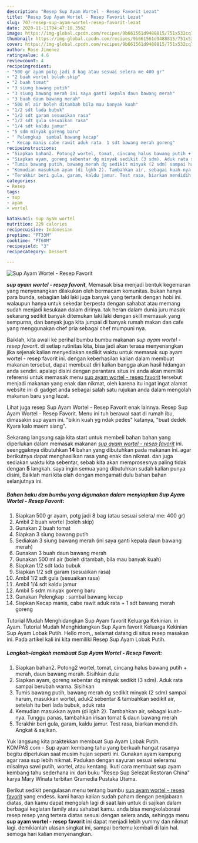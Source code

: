 ```yaml
---
description: "Resep Sup Ayam Wortel - Resep Favorit Lezat"
title: "Resep Sup Ayam Wortel - Resep Favorit Lezat"
slug: 707-resep-sup-ayam-wortel-resep-favorit-lezat
date: 2020-11-11T04:47:18.356Z
image: https://img-global.cpcdn.com/recipes/9b661561d9488815/751x532cq70/sup-ayam-wortel-resep-favorit-foto-resep-utama.jpg
thumbnail: https://img-global.cpcdn.com/recipes/9b661561d9488815/751x532cq70/sup-ayam-wortel-resep-favorit-foto-resep-utama.jpg
cover: https://img-global.cpcdn.com/recipes/9b661561d9488815/751x532cq70/sup-ayam-wortel-resep-favorit-foto-resep-utama.jpg
author: Rose Jimenez
ratingvalue: 4.6
reviewcount: 4
recipeingredient:
- "500 gr ayam potg jadi 8 bag atau sesuai selera me 400 gr"
- "2 buah wortel boleh skip"
- "2 buah tomat"
- "3 siung bawang putih"
- "3 siung bawang merah ini saya ganti kepala daun bawang merah"
- "3 buah daun bawang merah"
- "500 ml air boleh ditambah bila mau banyak kuah"
- "1/2 sdt lada bubuk"
- "1/2 sdt garam sesuaikan rasa"
- "1/2 sdt gula sesuaikan rasa"
- "1/4 sdt kaldu jamur"
- "5 sdm minyak goreng baru"
- " Pelengkap  sambal bawang kecap"
- " Kecap manis cabe rawit aduk rata  1 sdt bawang merah goreng"
recipeinstructions:
- "Siapkan bahan2. Potong2 wortel, tomat, cincang halus bawang putih + merah, daun bawang merah. Sisihkan dulu"
- "Siapkan ayam, goreng sebentar dg minyak sedikit (3 sdm). Aduk rata sampai berubah warna. Sisihkan"
- "Tumis bawang putih, bawang merah dg sedikit minyak (2 sdm) sampai harum, masukkan wortel, aduk2 sebentar &amp; tambahkan sedikit air, setelah itu beri lada bubuk, aduk rata"
- "Kemudian masukkan ayam (di lgkh 2). Tambahkan air, sebagai kuah-nya. Tunggu panas, tambahkan irisan tomat &amp; daun bawang merah"
- "Terakhir beri gula, garam, kaldu jamur. Test rasa, biarkan mendidih. Angkat &amp; sajikan."
categories:
- Resep
tags:
- sup
- ayam
- wortel

katakunci: sup ayam wortel 
nutrition: 229 calories
recipecuisine: Indonesian
preptime: "PT33M"
cooktime: "PT60M"
recipeyield: "3"
recipecategory: Dessert

---
```



![Sup Ayam Wortel - Resep Favorit](https://img-global.cpcdn.com/recipes/9b661561d9488815/751x532cq70/sup-ayam-wortel-resep-favorit-foto-resep-utama.jpg)

<b><i>sup ayam wortel - resep favorit</i></b>, Memasak bisa menjadi bentuk kegemaran yang menyenangkan dilakukan oleh bermacam komunitas. bukan hanya para bunda, sebagian laki laki juga banyak yang tertarik dengan hobi ini. walaupun hanya untuk sekedar berpesta dengan sahabat atau memang sudah menjadi kesukaan dalam dirinya. tak heran dalam dunia juru masak sekarang sedikit banyak ditemukan laki laki dengan skill memasak yang sempurna, dan banyak juga kita jumpai di banyak rumah makan dan cafe yang menggunakan chef pria sebagai chef mumpuni nya.

Baiklah, kita awali ke perihal bumbu bumbu makanan <i>sup ayam wortel - resep favorit</i>. di setiap rutinitas kita, bisa jadi akan terasa menyenangkan jika sejenak kalian menyediakan sedikit waktu untuk memasak sup ayam wortel - resep favorit ini. dengan keberhasilan kalian dalam membuat makanan tersebut, dapat membuat diri kalian bangga akan hasil hidangan anda sendiri. apalagi disini dengan perantara situs ini anda akan memiliki referensi untuk memasak menu <u>sup ayam wortel - resep favorit</u> tersebut menjadi makanan yang enak dan nikmat, oleh karena itu ingat ingat alamat website ini di gadget anda sebagai salah satu rujukan anda dalam mengolah makanan baru yang lezat.

Lihat juga resep Sup Ayam Wortel - Resep Favorit enak lainnya. Resep Sup Ayam Wortel - Resep Favorit. Menu ini tuh berawal saat di rumah ibu, dimasakin sup ayam ini. &#34;bikin kuah yg ndak pedes&#34; katanya, &#34;buat dedek Kyara kalo maem siang&#34;.


Sekarang langsung saja kita start untuk membeli bahan bahan yang diperlukan dalam memasak makanan <u><i>sup ayam wortel - resep favorit</i></u> ini. seenggaknya dibutuhkan <b>14</b> bahan yang dibutuhkan pada makanan ini. agar berikutnya dapat menghasilkan rasa yang enak dan nikmat. dan juga sediakan waktu kita sebentar, sebab kita akan memprosesnya paling tidak dengan <b>5</b> langkah. saya ingin semua yang dibutuhkan sudah kalian punya disini, Baiklah mari kita olah dengan mengamati dulu bahan bahan selanjutnya ini.

<!--inarticleads1-->

##### Bahan baku dan bumbu yang digunakan dalam menyiapkan Sup Ayam Wortel - Resep Favorit:

1. Siapkan 500 gr ayam, potg jadi 8 bag (atau sesuai selera/ me: 400 gr)
1. Ambil 2 buah wortel (boleh skip)
1. Gunakan 2 buah tomat
1. Siapkan 3 siung bawang putih
1. Sediakan 3 siung bawang merah (ini saya ganti kepala daun bawang merah)
1. Gunakan 3 buah daun bawang merah
1. Gunakan 500 ml air (boleh ditambah, bila mau banyak kuah)
1. Siapkan 1/2 sdt lada bubuk
1. Siapkan 1/2 sdt garam (sesuaikan rasa)
1. Ambil 1/2 sdt gula (sesuaikan rasa)
1. Ambil 1/4 sdt kaldu jamur
1. Ambil 5 sdm minyak goreng baru
1. Gunakan  Pelengkap : sambal bawang kecap
1. Siapkan  Kecap manis, cabe rawit aduk rata + 1 sdt bawang merah goreng


Tutorial Mudah Menghidangkan Sup Ayam favorit Keluarga Kekinian. in Ayam. Tutorial Mudah Menghidangkan Sup Ayam favorit Keluarga Kekinian Sup Ayam Lobak Putih. Hello mom,, selamat datang di situs resep masakan ini. Pada artikel kali ini kita memiliki Resep Sup Ayam Lobak Putih. 

<!--inarticleads2-->

##### Langkah-langkah membuat Sup Ayam Wortel - Resep Favorit:

1. Siapkan bahan2. Potong2 wortel, tomat, cincang halus bawang putih + merah, daun bawang merah. Sisihkan dulu
1. Siapkan ayam, goreng sebentar dg minyak sedikit (3 sdm). Aduk rata sampai berubah warna. Sisihkan
1. Tumis bawang putih, bawang merah dg sedikit minyak (2 sdm) sampai harum, masukkan wortel, aduk2 sebentar &amp; tambahkan sedikit air, setelah itu beri lada bubuk, aduk rata
1. Kemudian masukkan ayam (di lgkh 2). Tambahkan air, sebagai kuah-nya. Tunggu panas, tambahkan irisan tomat &amp; daun bawang merah
1. Terakhir beri gula, garam, kaldu jamur. Test rasa, biarkan mendidih. Angkat &amp; sajikan.


Yuk langsung kita praktekkan membuat Sup Ayam Lobak Putih. KOMPAS.com - Sup ayam kembang tahu yang berkuah hangat rasanya begitu diperlukan saat musim hujan seperti ini. Gunakan ayam kampung agar rasa sup lebih nikmat. Padukan dengan sayuran sesuai seleramu misalnya sawi putih, wortel, atau kentang. Ikuti cara membuat sup ayam kembang tahu sederhana ini dari buku &#34;Resep Sup Selezat Restoran China&#34; karya Mary Winata terbitan Gramedia Pustaka Utama. 

Berikut sedikit pengulasan menu tentang bumbu <u>sup ayam wortel - resep favorit</u> yang endess. kami harap kalian sudah paham dengan penjabaran diatas, dan kamu dapat mengolah lagi di saat lain untuk di sajikan dalam berbagai kegiatan family atau sahabat kamu. anda bisa mengkolaborasi resep resep yang tertera diatas sesuai dengan selera anda, sehingga menu <b>sup ayam wortel - resep favorit</b> ini dapat menjadi lebih yummy dan nikmat lagi. demikianlah ulasan singkat ini, sampai bertemu kembali di lain hal. semoga hari kalian menyenangkan.
